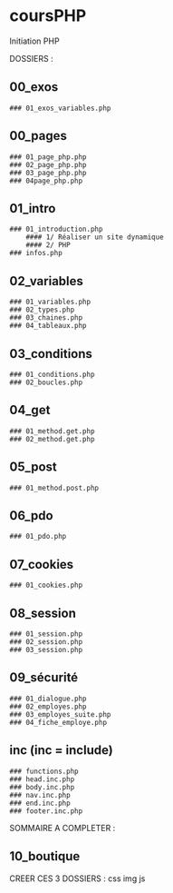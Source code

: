 # coursPHP
Initiation PHP


DOSSIERS :

## 00_exos
    ### 01_exos_variables.php
## 00_pages
    ### 01_page_php.php
    ### 02_page_php.php
    ### 03_page_php.php
    ### 04page_php.php
## 01_intro
    ### 01_introduction.php
        #### 1/ Réaliser un site dynamique
        #### 2/ PHP
    ### infos.php
## 02_variables
    ### 01_variables.php
    ### 02_types.php
    ### 03_chaines.php
    ### 04_tableaux.php
## 03_conditions
    ### 01_conditions.php
    ### 02_boucles.php
## 04_get
    ### 01_method.get.php
    ### 02_method.get.php
## 05_post
    ### 01_method.post.php
## 06_pdo
    ### 01_pdo.php
## 07_cookies
    ### 01_cookies.php
## 08_session
    ### 01_session.php
    ### 02_session.php
    ### 03_session.php
## 09_sécurité
    ### 01_dialogue.php
    ### 02_employes.php
    ### 03_employes_suite.php
    ### 04_fiche_employe.php
## inc (inc = include)
    ### functions.php
    ### head.inc.php
    ### body.inc.php
    ### nav.inc.php
    ### end.inc.php
    ### footer.inc.php

SOMMAIRE A COMPLETER :

## 10_boutique



CREER CES 3 DOSSIERS :
css
img
js

